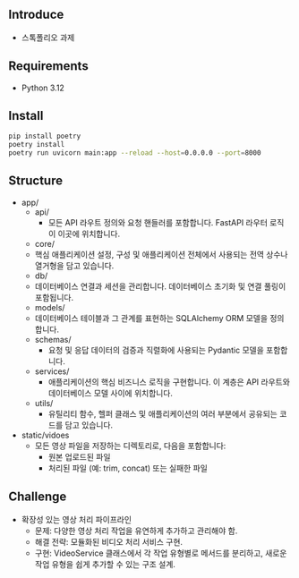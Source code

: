 ## Introduce

- 스톡폴리오 과제


## Requirements

- Python 3.12


## Install

```bash
pip install poetry
poetry install
poetry run uvicorn main:app --reload --host=0.0.0.0 --port=8000
```


## Structure

- app/
  - api/
    - 모든 API 라우트 정의와 요청 핸들러를 포함합니다. FastAPI 라우터 로직이 이곳에 위치합니다.
  - core/
   - 핵심 애플리케이션 설정, 구성 및 애플리케이션 전체에서 사용되는 전역 상수나 열거형을 담고 있습니다.
  - db/
   - 데이터베이스 연결과 세션을 관리합니다. 데이터베이스 초기화 및 연결 풀링이 포함됩니다.
  - models/
   - 데이터베이스 테이블과 그 관계를 표현하는 SQLAlchemy ORM 모델을 정의합니다.
  - schemas/
    - 요청 및 응답 데이터의 검증과 직렬화에 사용되는 Pydantic 모델을 포함합니다.
  - services/
    - 애플리케이션의 핵심 비즈니스 로직을 구현합니다. 이 계층은 API 라우트와 데이터베이스 모델 사이에 위치합니다.
  - utils/
    - 유틸리티 함수, 헬퍼 클래스 및 애플리케이션의 여러 부분에서 공유되는 코드를 담고 있습니다.
- static/vidoes
  - 모든 영상 파일을 저장하는 디렉토리로, 다음을 포함합니다:
    - 원본 업로드된 파일
    - 처리된 파일 (예: trim, concat) 또는 실패한 파일



## Challenge
- 확장성 있는 영상 처리 파이프라인
  - 문제: 다양한 영상 처리 작업을 유연하게 추가하고 관리해야 함.
  - 해결 전략: 모듈화된 비디오 처리 서비스 구현.
  - 구현: VideoService 클래스에서 각 작업 유형별로 메서드를 분리하고, 새로운 작업 유형을 쉽게 추가할 수 있는 구조 설계.
